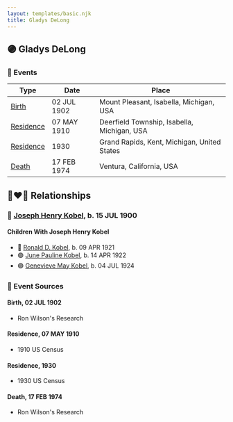 ```yaml
---
layout: templates/basic.njk
title: Gladys DeLong
---
```

## 🟣 Gladys DeLong

### 📆 Events

Type | Date | Place
------ | ------ | ------
[Birth](#event-d18e28b8-f82b-4f45-876c-8d9c05601f25) | 02 JUL 1902 | Mount Pleasant, Isabella, Michigan, USA
[Residence](#event-e4dc5822-cb2a-4b21-8ee2-599ed5bfeaf4) | 07 MAY 1910 | Deerfield Township, Isabella, Michigan, USA
[Residence](#event-4a15c601-a9ee-4d7a-b476-ea29e33fbb80) | 1930 | Grand Rapids, Kent, Michigan, United States
[Death](#event-aea6fcbd-a741-4e30-b717-39eb1db4aeba) | 17 FEB 1974 | Ventura, California, USA

## 👩‍❤️‍👨 Relationships

### 🔵 [Joseph Henry Kobel](/people/5/50400728), b. 15 JUL 1900

#### Children With Joseph Henry Kobel
* 🔵 [Ronald D. Kobel](/people/4/42573952), b. 09 APR 1921
* 🟣 [June Pauline Kobel](/people/4/43589122), b. 14 APR 1922
* 🟣 [Genevieve May Kobel](/people/2/28360305), b. 04 JUL 1924
### 📰 Event Sources

#### <a id="event-d18e28b8-f82b-4f45-876c-8d9c05601f25"></a> Birth, 02 JUL 1902
* Ron Wilson's Research

#### <a id="event-e4dc5822-cb2a-4b21-8ee2-599ed5bfeaf4"></a> Residence, 07 MAY 1910
* 1910 US Census

#### <a id="event-4a15c601-a9ee-4d7a-b476-ea29e33fbb80"></a> Residence, 1930
* 1930 US Census

#### <a id="event-aea6fcbd-a741-4e30-b717-39eb1db4aeba"></a> Death, 17 FEB 1974
* Ron Wilson's Research